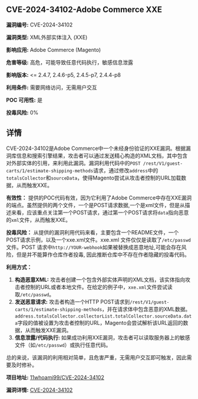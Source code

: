 ## CVE-2024-34102-Adobe Commerce XXE

**漏洞编号:** CVE-2024-34102

**漏洞类型:** XML外部实体注入 (XXE)

**影响应用:** Adobe Commerce (Magento)

**危害等级:** 高危，可能导致任意代码执行，敏感信息泄露

**影响版本:** <= 2.4.7, 2.4.6-p5, 2.4.5-p7, 2.4.4-p8

**利用条件:** 需要网络访问，无需用户交互

**POC 可用性:** 是

**投毒风险:** 0%

## 详情

CVE-2024-34102是Adobe Commerce中一个未经身份验证的XXE漏洞。根据漏洞库信息和搜索引擎结果，攻击者可以通过发送精心构造的XML文档，其中包含对外部实体的引用，来利用此漏洞。漏洞利用代码中的`POST /rest/V1/guest-carts/1/estimate-shipping-methods`请求，通过修改`address`中的`totalsCollector`和`sourceData`，使得Magento尝试从攻击者控制的URL加载数据，从而触发XXE。

**有效性：**
提供的POC代码有效，因为它利用了Adobe Commerce中存在XXE漏洞的端点。虽然提供的两个文件，一个是POST请求数据,一个是xml文件，但是从描述来看，应该重点关注第一个POST请求，通过第一个POST请求将`data`指向恶意的`xml`文件，从而触发XXE。

**投毒风险：**
从提供的漏洞利用代码来看，主要包含一个README文件，一个POST请求示例，以及一个xxe.xml文件。xxe.xml 文件仅仅是读取了`/etc/passwd`文件。POST 请求中`http://YOUR-webhook`如果被替换成恶意地址,可能会存在风险，但是并不能算作仓库作者投毒, 因此推断仓库中不存在作者隐藏的投毒代码。

**利用方式：**
1.  **构造恶意XML:**  攻击者创建一个包含外部实体声明的XML文档，该实体指向攻击者控制的URL或者本地文件。在给定的例子中，`xxe.xml`文件尝试读取`/etc/passwd`。
2.  **发送恶意请求:** 攻击者构造一个HTTP POST请求到`/rest/V1/guest-carts/1/estimate-shipping-methods`，并在请求体中包含恶意的XML数据。`address.totalsCollector.collectorList.totalCollector.sourceData.data`字段的值被设置为攻击者控制的URL，Magento会尝试解析该URL返回的数据，从而触发XXE漏洞。
3.  **信息泄露/代码执行:** 如果成功利用XXE漏洞，攻击者可以读取服务器上的敏感文件（如`/etc/passwd`）或执行任意代码。

总的来说，该漏洞的利用相对简单，且危害严重，无需用户交互即可触发，因此需要及时修补。

**项目地址:** [11whoami99/CVE-2024-34102](https://github.com/11whoami99/CVE-2024-34102)

**漏洞详情:** [CVE-2024-34102](https://nvd.nist.gov/vuln/detail/CVE-2024-34102)